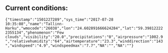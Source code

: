 ## Current conditions: 
 ``` {"timestamp":"1501227289","sys_time":"2017-07-28 10:35:08","name":"Tallinn-Harku","wmocode":"26038","lon":"24.602891666624284","lat":"59.398122222355134","phenomenon":"Few clouds","visibility":"20.0","precipitations":"0","airpressure":"1002.9","relativehumidity":"64","airtemperature":"23.3","winddirection":"143","windspeed":"4.9","windspeedmax":"7.7","NA":"","NA":""} ```
